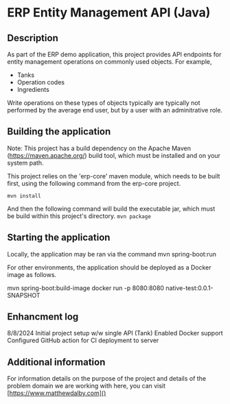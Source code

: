 # ERP Entity Management API (Java)

## Description
As part of the ERP demo application, this project provides API endpoints for entity management operations on commonly used objects. For example, 

* Tanks
* Operation codes 
* Ingredients

Write operations on these types of objects typically are typically not performed by the average end user, but by a user with an adminitrative role.

## Building the application

Note: This project has a build dependency on the Apache Maven (https://maven.apache.org/) build tool, which must be installed and on your system path.

This project relies on the 'erp-core' maven module, which needs to be built first, using the following command from the erp-core project.

`mvn install`

And then the following command will build the executable jar, which must be build within this project's directory.
`mvn package`


## Starting the application
Locally, the application may be ran via the command
	mvn spring-boot:run
	
For other environments, the application should be deployed as a Docker image as follows.

mvn spring-boot:build-image
docker run -p 8080:8080 native-test:0.0.1-SNAPSHOT


## Enhancment log
8/8/2024
	Initial project setup w/w single API (Tank)
	Enabled Docker support
	Configured GitHub action for CI deployment to server
	
## Additional information 
For information details on the purpose of the project and details of the problem domain we are working with here, you can visit [https://www.matthewdalby.com]()